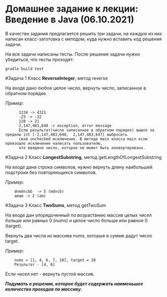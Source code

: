 # Домашнее задание к лекции: Введение в Java (06.10.2021)

В качестве задания предлагается решить три задачи, 
на каждую из них написан класс-заготовка с методом, куда нужно
вставить код решения задачи.
  
На все задачи написаны тесты.
После решения задачи нужно убедиться, что тесты проходят:

`gradle build test`

#Задача 1 
Класс **ReverseInteger**, метод reverse

На входе дано любое целое число, вернуть число, записанное в обратном порядке. 

*Пример*: 

          1234 -> 4321
          -23 -> -32
          120 -> 21
          2,147,483,648 -> exception, error message
          Если результат(число записанное в обратном порядке) вышло за пределы int [-2,147,483,648,  2,147,483,647] выбросить
          своё unchecked исключение. В методе main класса main если произошло исключение написать пользователю,
          что введено число, которое не может быть конвертировано.
               
#Задача 2 
Класс **LongestSubstring**, метод getLengthOfLongestSubstring

На входе дана строка символов, нужно вернуть длину наибольшей подстроки без повторяющихся символов.

*Пример*:
 
        dnmdncbb  -> 5 (mdncb)
        amam -> 2 (am)

#Задача 3 
Класс **TwoSums**, метод getTwoSum

На входе дан упорядоченный по возрастанию массив целых чисел больше или равных 0 (nums) 
и  целое число больше или равное 0 (target).

Вернуть два числа из массива nums, которые в сумме дадут число target.

*Пример*:
 
        nums = [1, 4, 6, 7, 10], target = 10
        Результат - [4, 6]

Если чисел нет - вернуть пустой массив.

_**Подумать о решении, которое будет содержать наименьшее количество проходов по массиву.**_
      
